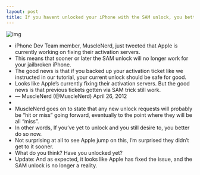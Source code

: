 ```yaml
---
layout: post
title: If you havent unlocked your iPhone with the SAM unlock, you better act fast before its too late
---
```

![img](http://media.idownloadblog.com/wp-content/uploads/2012/04/Unlock-any-iPhone-iOS-5-e1335089404410.jpg)
* iPhone Dev Team member, MuscleNerd, just tweeted that Apple is currently working on fixing their activation servers.
* This means that sooner or later the SAM unlock will no longer work for your jailbroken iPhone.
* The good news is that if you backed up your activation ticket like we instructed in our tutorial, your current unlock should be safe for good.
* Looks like Apple’s currently fixing their activation servers. But the good news is that previous tickets gotten via SAM trick still work.
* — MuscleNerd (@MuscleNerd) April 26, 2012
*  
* MuscleNerd goes on to state that any new unlock requests will probably be “hit or miss” going forward, eventually to the point where they will be all “miss”.
* In other words, If you’ve yet to unlock and you still desire to, you better do so now.
* Not surprising at all to see Apple jump on this, I’m surprised they didn’t get to it sooner.
* What do you think? Have you unlocked yet?
* Update: And as expected, it looks like Apple has fixed the issue, and the SAM unlock is no longer a reality.

